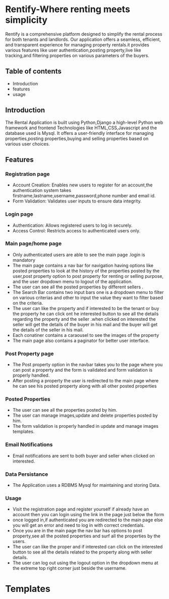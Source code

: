 # Rentify-Where renting meets simplicity

Rentify is a comprehensive platform designed to simplify the rental process for both tenants and landlords. Our application offers a seamless, efficient, and transparent experience for managing property rentals.it provides various features like user authentication,posting property,live like tracking,and filtering properties on various parameters of the buyers.

## Table of contents

* Introduction
* features
* usage

## Introduction
The Rental Application is built using Python,Django a high-level Python web framework and frontend Technologies like HTML,CSS,Javascript and the database used is Mysql. It offers a user-friendly interface for managing properties,posting properties,buying and selling properties based on various user choices.

## Features
### Registration page
* Account Creation: Enables new users to register for an account,the authentication system takes firstname,lastname,username,password,phone number and email id.
* Form Validation: Validates user inputs to ensure data integrity.
### Login page
* Authentication: Allows registered users to log in securely.
* Access Control: Restricts access to authenticated users only.
### Main page/home page
* Only authenticated users are able to see the main page .login is mandatory
* The main page contains a nav bar for navigation having options like posted properties to look at the history of the properties posted by the user,post property option to post property for renting or selling purpose, and the user dropdown menu to logout of the application.
* The user can see all the posted properties by different sellers .
* The Search Bar contains two input bars one is a dropdown menu to filter on various criterias and other to input the value they want to filter based on the criteria.
* The user can like the property and if interested to be the tenant or buy the property he can click ont he interested button to see all the details regarding the property and the seller .when clicked on interested the seller will get the details of the buyer in his mail and the buyer will get the details of the seller in his mail.
* Each conatiner contains a caraousel to see the images of the property
* The main page also contains a paginator for better user interface.
### Post Property page
* The Post property option in the navbar takes you to the page where you can post a property and the form is validated and form validation is properly handled.
* After posting a property the user is redirected to the main page where he can see his posted property along with all other posted properties
### Posted Properties
* The user can see all the properties posted by him.
* The user can manage images,update and delete properties posted by him.
* The form validation is properly handled in update and manage images templates.
### Email Notifications
* Email notifications are sent to both buyer and seller when clicked on interested.
### Data Persistance
* The Application uses a RDBMS Mysql for maintaining and storing Data.
### Usage
* Visit the registration page and register yourself if already have an account then you can login using the link in the page just below the form
* once logged in,if authenticated you are redirected to the main page else you will get an error and need to log in with correct credentials.
* Once you are in the main page the nav bar has options to post property,see all the posted properties and surf all the properties by the users.
* The user can like the proper and if interested can click on the interested button to see all the details related to the property along with seller details.
* The user can log out using the logout option in the dropdown menu at the extreme top right corner just beside the username.
# Templates







